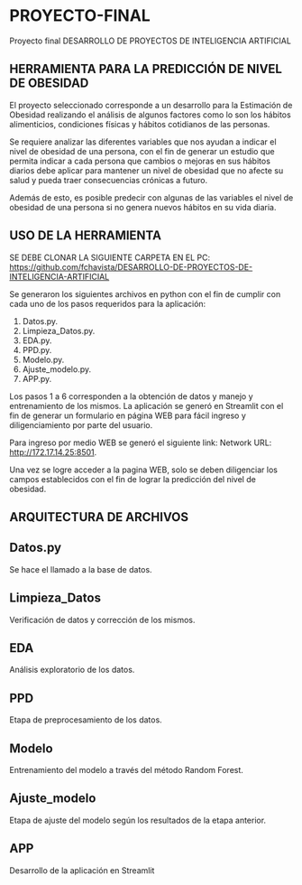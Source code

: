 # PROYECTO-FINAL
Proyecto final DESARROLLO DE PROYECTOS DE INTELIGENCIA ARTIFICIAL

## HERRAMIENTA PARA LA PREDICCIÓN DE NIVEL DE OBESIDAD 

El proyecto seleccionado corresponde a un desarrollo para la Estimación de Obesidad realizando el análisis de algunos factores como lo son los hábitos alimenticios, condiciones físicas y hábitos cotidianos de las personas.

Se requiere analizar las diferentes variables que nos ayudan a indicar el nivel de obesidad de una persona, con el fin de generar un estudio que permita indicar a cada persona que cambios o mejoras en sus hábitos diarios debe aplicar para mantener un nivel de obesidad que no afecte su salud y pueda traer consecuencias crónicas a futuro.

Además de esto, es posible predecir con algunas de las variables el nivel de obesidad de una persona si no genera nuevos hábitos en su vida diaria.

## USO DE LA HERRAMIENTA

SE DEBE CLONAR LA SIGUIENTE CARPETA EN EL PC: https://github.com/fchavista/DESARROLLO-DE-PROYECTOS-DE-INTELIGENCIA-ARTIFICIAL

Se generaron los siguientes archivos en python con el fin de cumplir con cada uno de los pasos requeridos para la aplicación:

1. Datos.py.
2. Limpieza_Datos.py.
3. EDA.py.
4. PPD.py.
5. Modelo.py.
6. Ajuste_modelo.py.
7. APP.py.

Los pasos 1 a 6 corresponden a la obtención de datos y manejo y entrenamiento de los mismos. La aplicación se generó en Streamlit con el fin de generar un formulario en página WEB para fácil ingreso y diligenciamiento por parte del usuario. 

Para ingreso por medio WEB se generó el siguiente link: Network URL: http://172.17.14.25:8501.

Una vez se logre acceder a la pagina WEB, solo se deben diligenciar los campos establecidos con el fin de lograr la predicción del nivel de obesidad.

## ARQUITECTURA DE ARCHIVOS 

## Datos.py

Se hace el llamado a la base de datos.

## Limpieza_Datos

Verificación de datos y corrección de los mismos.

## EDA

Análisis exploratorio de los datos.

## PPD

Etapa de preprocesamiento de los datos.

## Modelo

Entrenamiento del modelo a través del método Random Forest.

## Ajuste_modelo

Etapa de ajuste del modelo según los resultados de la etapa anterior.

## APP

Desarrollo de la aplicación en Streamlit
